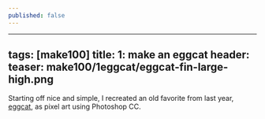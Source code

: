 ```yaml
---
published: false
---
```

---
tags: [make100]
title: 1: make an eggcat
header:
  teaser: make100/1eggcat/eggcat-fin-large-high.png
---

Starting off nice and simple, I recreated an old favorite from last year, <a href="http://blog.ljhan.com/day27/" target="_blank">eggcat</a>, as pixel art using Photoshop CC.

<img src="{{ site.url }}{{ site.baseurl }}/images/make100/1eggcat/eggcat-fin-large-high.png" alt="">